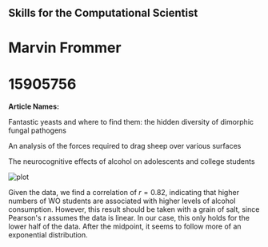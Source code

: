 ## Skills for the Computational Scientist
# Marvin Frommer 
# 15905756 

**Article Names:**

Fantastic yeasts and where to find them: the hidden diversity of dimorphic fungal pathogens

An analysis of the forces required to drag sheep over various surfaces

The neurocognitive effects of alcohol on adolescents and college students

![plot](https://github.com/user-attachments/assets/e6713837-15b2-42f1-9f82-21e79ad1dbe7)

Given the data, we find a correlation of $r = 0.82$, indicating that higher numbers of WO students are associated with higher levels of alcohol consumption. However, this result should be taken with a grain of salt, since Pearson's r assumes the data is linear. In our case, this only holds for the lower half of the data. After the midpoint, it seems to follow more of an exponential distribution.

